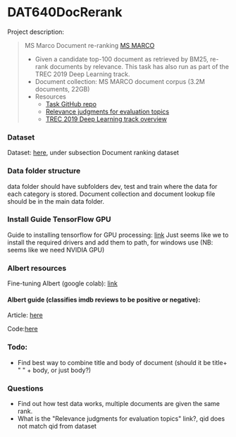 # DAT640DocRerank
Project description:
> MS Marco Document re-ranking [MS MARCO](https://microsoft.github.io/msmarco/)
>  * Given a candidate top-100 document as retrieved by BM25, re-rank documents by relevance. This task has also run as part of the TREC 2019 Deep Learning track.
>  * Document collection: MS MARCO document corpus (3.2M documents, 22GB)
>  * Resources
>    * [Task GitHub repo](https://github.com/microsoft/MSMARCO-Document-Ranking)
>    * [Relevance judgments for evaluation topics](https://trec.nist.gov/data/cast/2019qrels.txt)
>    * [TREC 2019 Deep Learning track overview](https://arxiv.org/abs/2003.07820)

### Dataset

Dataset: [here](https://microsoft.github.io/msmarco/TREC-Deep-Learning-2019), under subsection Document ranking dataset

### Data folder structure

data folder should have subfolders dev, test and train where the data for each category is stored. Document collection and document lookup file should be in the main data folder.

### Install Guide TensorFlow GPU
Guide to installing tensorflow for GPU processing: [link](https://www.tensorflow.org/install/gpu)
Just seems like we to install the required drivers and add them to path, for windows use (NB: seems like we need NVIDIA GPU)

### Albert resources

Fine-tuning Albert (google colab): [link](https://colab.research.google.com/github/NadirEM/nlp-notebooks/blob/master/Fine_tune_ALBERT_sentence_pair_classification.ipynb)

#### Albert guide (classifies imdb reviews to be positive or negative):

Article: [here](https://analyticsindiamag.com/complete-guide-to-albert-a-lite-bertwith-python-code/)

Code:[here](https://colab.research.google.com/drive/1PQ-tpKUHoxNSR-gmPJpYxpiH8JZNuMjg?usp=sharing)

### Todo:
- Find best way to combine title and body of document (should it be title+ " " + body, or just body?)

### Questions
- Find out how test data works, multiple documents are given the same rank.
- What is the "Relevance judgments for evaluation topics" link?, qid does not match qid from dataset
